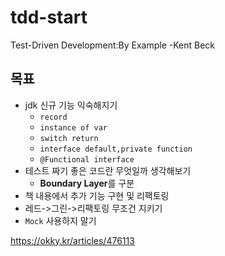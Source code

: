 # tdd-start
Test-Driven Development:By Example -Kent Beck

## 목표
- jdk 신규 기능 익숙해지기
  - `record`
  - `instance of var`
  - `switch return`
  - `interface default,private function`
  - `@Functional interface`
- 테스트 짜기 좋은 코드란 무엇일까 생각해보기
  - **Boundary Layer**를 구분
- 책 내용에서 추가 기능 구현 및 리팩토링
- 레드->그린->리팩토링 무조건 지키기
- `Mock` 사용하지 말기

https://okky.kr/articles/476113
